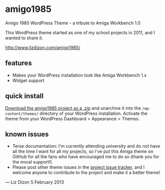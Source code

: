 amigo1985
=========

Amigo 1985 WordPress Theme - a tribute to Amiga Workbench 1.0

This WordPress theme started as one of my school projects in 2011, and I wanted to share it.

http://www.lizdizon.com/amigo1985/

features
--------

* Makes your WordPress installation look like Amiga Workbench 1.x
* Widget support

quick install
-------------

[Download the amigo1985 project as a .zip](https://github.com/lizdizon/amigo1985/archive/master.zip) and unarchive it into the `/wp-content/themes/` directory of your WordPress installation. Activate the theme from your WordPress Dashboard > Appearance > Themes.

known issues
------------

* Terse documentation: I'm currently attending university and do not have all the time I want for all my projects, so I've put this Amiga theme on GitHub for all the fans who have encouraged me to do so (thank you for the moral support!).
* Please post other theme issues in the [project issue tracker](https://github.com/lizdizon/amigo1985/issues), and I welcome anyone to contribute to the project and make it a better theme!


— Liz Dizon
5 February 2013

